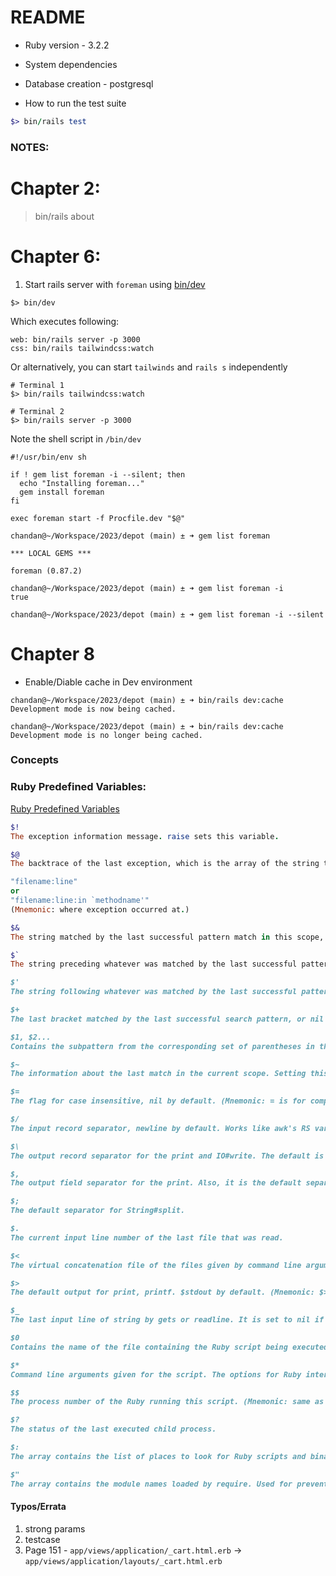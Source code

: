 # README

* Ruby version - 3.2.2

* System dependencies

* Database creation - postgresql

* How to run the test suite
```ruby
$> bin/rails test
```

### NOTES:
# Chapter 2:
>  bin/rails about

# Chapter 6:
1. Start rails server with `foreman` using [bin/dev](https://github.com/indyarocks/depot/blob/9e88984b9d073b10cc7ac8e0d981c735fd2167ac/bin/dev)
```shell
$> bin/dev
```
Which executes following:
```shell
web: bin/rails server -p 3000
css: bin/rails tailwindcss:watch

```
Or alternatively, you can start `tailwinds` and `rails s` independently
```shell
# Terminal 1
$> bin/rails tailwindcss:watch

# Terminal 2
$> bin/rails server -p 3000
```

Note the shell script in `/bin/dev`
```shell
#!/usr/bin/env sh

if ! gem list foreman -i --silent; then
  echo "Installing foreman..."
  gem install foreman
fi

exec foreman start -f Procfile.dev "$@"

```

```shell
chandan@~/Workspace/2023/depot (main) ± ➜ gem list foreman

*** LOCAL GEMS ***

foreman (0.87.2)

chandan@~/Workspace/2023/depot (main) ± ➜ gem list foreman -i
true

chandan@~/Workspace/2023/depot (main) ± ➜ gem list foreman -i --silent

```

# Chapter 8
- Enable/Diable cache in Dev environment
```shell
chandan@~/Workspace/2023/depot (main) ± ➜ bin/rails dev:cache
Development mode is now being cached.

chandan@~/Workspace/2023/depot (main) ± ➜ bin/rails dev:cache
Development mode is no longer being cached.

```
### Concepts

### Ruby Predefined Variables:
[Ruby Predefined Variables](https://ruby-doc.org/docs/ruby-doc-bundle/Manual/man-1.4/variable.html#at)
```ruby
$!
The exception information message. raise sets this variable.

$@
The backtrace of the last exception, which is the array of the string that indicates the point where methods invoked from. The elements in the format like:

"filename:line"
or
"filename:line:in `methodname'"
(Mnemonic: where exception occurred at.)

$&
The string matched by the last successful pattern match in this scope, or nil if the last pattern match failed. (Mnemonic: like & in some editors.) This variable is read-only.

$`
The string preceding whatever was matched by the last successful pattern match in the current scope, or nil if the last pattern match failed. (Mnemonic: ` often precedes a quoted string.) This variable is read-only.

$'
The string following whatever was matched by the last successful pattern match in the current scope, or nil if the last pattern match failed. (Mnemonic: ' often follows a quoted string.)

$+
The last bracket matched by the last successful search pattern, or nil if the last pattern match failed. This is useful if you don't know which of a set of alternative patterns matched. (Mnemonic: be positive and forward looking.)

$1, $2...
Contains the subpattern from the corresponding set of parentheses in the last successful pattern matched, not counting patterns matched in nested blocks that have been exited already, or nil if the last pattern match failed. (Mnemonic: like \digit.) These variables are all read-only.

$~
The information about the last match in the current scope. Setting this variables affects the match variables like $&, $+, $1, $2.. etc. The nth subexpression can be retrieved by $~[nth]. (Mnemonic: ~ is for match.) This variable is locally scoped.

$=
The flag for case insensitive, nil by default. (Mnemonic: = is for comparison.)

$/
The input record separator, newline by default. Works like awk's RS variable. If it is set to nil, whole file will be read at once. (Mnemonic: / is used to delimit line boundaries when quoting poetry.)

$\
The output record separator for the print and IO#write. The default is nil. (Mnemonic: It's just like /, but it's what you get "back" from Ruby.)

$,
The output field separator for the print. Also, it is the default separator for Array#join. (Mnemonic: what is printed when there is a , in your print statement.)

$;
The default separator for String#split.

$.
The current input line number of the last file that was read.

$<
The virtual concatenation file of the files given by command line arguments, or stdin (in case no argument file supplied). $<.file returns the current filename. (Mnemonic: $< is a shell input source.)

$>
The default output for print, printf. $stdout by default. (Mnemonic: $> is for shell output.)

$_
The last input line of string by gets or readline. It is set to nil if gets/readline meet EOF. This variable is locally scoped. (Mnemonic: partly same as Perl.)

$0
Contains the name of the file containing the Ruby script being executed. On some operating systems assigning to $0 modifies the argument area that the ps(1) program sees. This is more useful as a way of indicating the current program state than it is for hiding the program you're running. (Mnemonic: same as sh and ksh.)

$*
Command line arguments given for the script. The options for Ruby interpreter are already removed. (Mnemonic: same as sh and ksh.)

$$
The process number of the Ruby running this script. (Mnemonic: same as shells.)

$?
The status of the last executed child process.

$:
The array contains the list of places to look for Ruby scripts and binary modules by load or require. It initially consists of the arguments to any -I command line switches, followed by the default Ruby library, probabl "/usr/local/lib/ruby", followed by ".", to represent the current directory. (Mnemonic: colon is the separators for PATH environment variable.)

$"
The array contains the module names loaded by require. Used for prevent require from load modules twice. (Mnemonic: prevent files to be doubly quoted(loaded).)
```
#### Typos/Errata
1. strong params
2. testcase
3. Page 151 - `app/views/application/_cart.html.erb` -> `app/views/application/layouts/_cart.html.erb`
